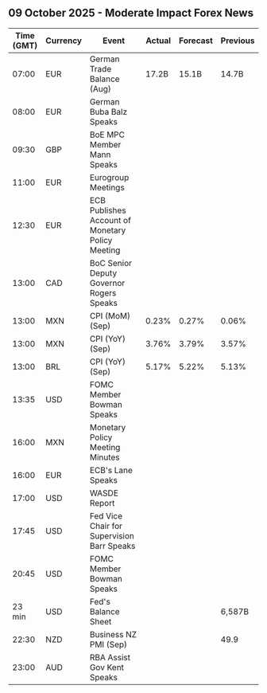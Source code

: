 ## 09 October 2025 - Moderate Impact Forex News

| Time (GMT) | Currency | Event | Actual | Forecast | Previous |
|------|----------|-------|--------|----------|----------|
| 07:00 | EUR | German Trade Balance (Aug) | 17.2B | 15.1B | 14.7B |
| 08:00 | EUR | German Buba Balz Speaks |  |  |  |
| 09:30 | GBP | BoE MPC Member Mann Speaks |  |  |  |
| 11:00 | EUR | Eurogroup Meetings |  |  |  |
| 12:30 | EUR | ECB Publishes Account of Monetary Policy Meeting |  |  |  |
| 13:00 | CAD | BoC Senior Deputy Governor Rogers Speaks |  |  |  |
| 13:00 | MXN | CPI (MoM) (Sep) | 0.23% | 0.27% | 0.06% |
| 13:00 | MXN | CPI (YoY) (Sep) | 3.76% | 3.79% | 3.57% |
| 13:00 | BRL | CPI (YoY) (Sep) | 5.17% | 5.22% | 5.13% |
| 13:35 | USD | FOMC Member Bowman Speaks |  |  |  |
| 16:00 | MXN | Monetary Policy Meeting Minutes |  |  |  |
| 16:00 | EUR | ECB's Lane Speaks |  |  |  |
| 17:00 | USD | WASDE Report |  |  |  |
| 17:45 | USD | Fed Vice Chair for Supervision Barr Speaks |  |  |  |
| 20:45 | USD | FOMC Member Bowman Speaks |  |  |  |
| 23 min | USD | Fed's Balance Sheet |  |  | 6,587B |
| 22:30 | NZD | Business NZ PMI (Sep) |  |  | 49.9 |
| 23:00 | AUD | RBA Assist Gov Kent Speaks |  |  |  |
